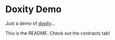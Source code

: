 # Doxity Demo

Just a demo of [doxity](//github.com/DigixGlobal/doxity)...

This is the README. Check out the contracts tab!

